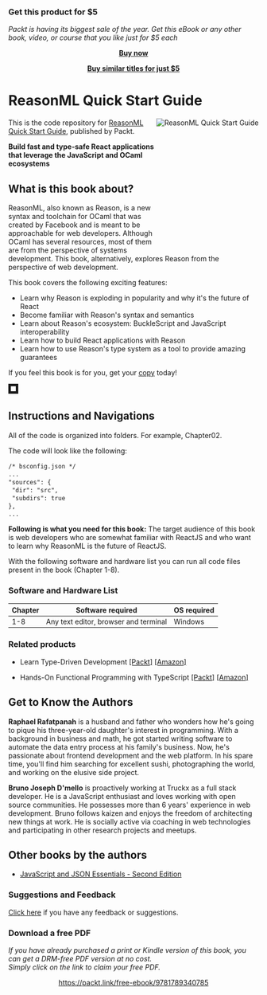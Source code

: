 
### Get this product for $5

<i>Packt is having its biggest sale of the year. Get this eBook or any other book, video, or course that you like just for $5 each</i>


<b><p align='center'>[Buy now](https://packt.link/9781789340785)</p></b>


<b><p align='center'>[Buy similar titles for just $5](https://subscription.packtpub.com/search)</p></b>


# ReasonML Quick Start Guide

<a href="https://www.packtpub.com/application-development/reasonml-quick-start-guide?utm_source=github&utm_medium=repository&utm_campaign=9781789340785"><img src="https://www.packtpub.com/sites/default/files/B11055.png" alt="ReasonML Quick Start Guide" height="256px" align="right"></a>

This is the code repository for [ReasonML Quick Start Guide](https://www.packtpub.com/application-development/reasonml-quick-start-guide?utm_source=github&utm_medium=repository&utm_campaign=9781789340785), published by Packt.

**Build fast and type-safe React applications that leverage the JavaScript and OCaml ecosystems**

## What is this book about?
ReasonML, also known as Reason, is a new syntax and toolchain for OCaml that was created by Facebook and is meant to be approachable for web developers. Although OCaml has several resources, most of them are from the perspective of systems development. This book, alternatively, explores Reason from the perspective of web development.

This book covers the following exciting features:
* Learn why Reason is exploding in popularity and why it's the future of React
* Become familiar with Reason's syntax and semantics
* Learn about Reason's ecosystem: BuckleScript and JavaScript interoperability
* Learn how to build React applications with Reason
* Learn how to use Reason's type system as a tool to provide amazing guarantees

If you feel this book is for you, get your [copy](https://www.amazon.com/dp/1789340780) today!

<a href="https://www.packtpub.com/?utm_source=github&utm_medium=banner&utm_campaign=GitHubBanner"><img src="https://raw.githubusercontent.com/PacktPublishing/GitHub/master/GitHub.png" 
alt="https://www.packtpub.com/" border="5" /></a>


## Instructions and Navigations
All of the code is organized into folders. For example, Chapter02.

The code will look like the following:
```
/* bsconfig.json */
...
"sources": {
 "dir": "src",
 "subdirs": true
},
...
```

**Following is what you need for this book:**
The target audience of this book is web developers who are somewhat familiar with ReactJS and who want to learn why ReasonML is the future of ReactJS.

With the following software and hardware list you can run all code files present in the book (Chapter 1-8).

### Software and Hardware List

| Chapter  | Software required                   | OS required                        |
| -------- | ------------------------------------| -----------------------------------|
| 1-8      | Any text editor, browser and terminal| Windows |


### Related products <Other books you may enjoy>
* Learn Type-Driven Development [[Packt]](https://www.packtpub.com/application-development/learn-type-driven-development?utm_source=github&utm_medium=repository&utm_campaign=9781788838016) [[Amazon]](https://www.amazon.com/dp/1788838017)

* Hands-On Functional Programming with TypeScript [[Packt]](https://www.packtpub.com/application-development/hands-functional-programming-typescript?utm_source=github&utm_medium=repository&utm_campaign=9781788831437) [[Amazon]](https://www.amazon.com/dp/1788831438)

## Get to Know the Authors
**Raphael Rafatpanah** is a husband and father who wonders how he's going to pique his three-year-old daughter's interest in programming. With a background in business and math, he got started writing software to automate the data entry process at his family's business. Now, he's passionate about frontend development and the web platform. In his spare time, you'll find him searching for excellent sushi, photographing the world, and working on the elusive side project.

**Bruno Joseph D'mello** is proactively working at Truckx as a full stack developer. He is a JavaScript enthusiast and loves working with open source communities. He possesses more than 6 years' experience in web development. Bruno follows kaizen and enjoys the freedom of architecting new things at work. He is socially active via coaching in web technologies and participating in other research projects and meetups.

## Other books by the authors
* [JavaScript and JSON Essentials - Second Edition](https://www.packtpub.com/web-development/javascript-and-json-essentials-second-edition?utm_source=github&utm_medium=repository&utm_campaign=9781788624701)

### Suggestions and Feedback
[Click here](https://docs.google.com/forms/d/e/1FAIpQLSdy7dATC6QmEL81FIUuymZ0Wy9vH1jHkvpY57OiMeKGqib_Ow/viewform) if you have any feedback or suggestions.
### Download a free PDF

 <i>If you have already purchased a print or Kindle version of this book, you can get a DRM-free PDF version at no cost.<br>Simply click on the link to claim your free PDF.</i>
<p align="center"> <a href="https://packt.link/free-ebook/9781789340785">https://packt.link/free-ebook/9781789340785 </a> </p>
